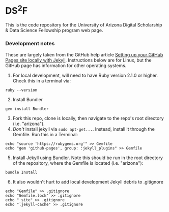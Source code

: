 # DS<sup>2</sup>F

This is the code repository for the University of Arizona Digital Scholarship & Data Science Fellowship program web page.


### Development notes
These are largely taken from the GitHub help article [Setting up your GitHub Pages site locally with Jekyll](https://help.github.com/en/articles/setting-up-your-github-pages-site-locally-with-jekyll). Instructions below are for Linux, but the GitHub page has information for other operating systems.

1. For local development, will need to have Ruby version 2.1.0 or higher. Check this in a terminal via:
```
ruby --version
```
2. Install Bundler
```
gem install Bundler
```
3. Fork this repo, clone is locally, then navigate to the repo's root directory (i.e. "arizona").
4. _Don't_ install jekyll via `sudo apt-get...`. Instead, install it through the Gemfile. Run this in a Terminal:
```
echo "source 'https://rubygems.org'" >> Gemfile
echo "gem 'github-pages', group: :jekyll_plugins" >> Gemfile
```
5. Install Jekyll using Bundler. Note this should be run in the root directory of the repository, where the Gemfile is located (i.e. "arizona"):
```
bundle Install
```
6. It also wouldn't hurt to add local development Jekyll debris to .gitignore
```
echo "Gemfile" >> .gitignore
echo "Gemfile.lock" >> .gitignore
echo "_site" >> .gitignore
echo ".jekyll-cache" >> .gitignore
```